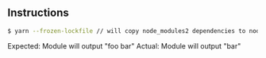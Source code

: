## Instructions

```bash
$ yarn --frozen-lockfile // will copy node_modules2 dependencies to node_modules
```

Expected: Module will output "foo bar"
Actual: Module will output "bar"
